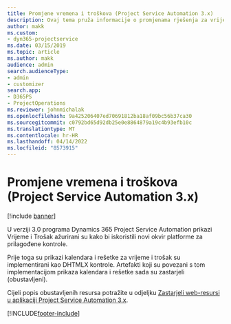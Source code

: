 ```yaml
---
title: Promjene vremena i troškova (Project Service Automation 3.x)
description: Ovaj tema pruža informacije o promjenama rješenja za vrijeme i trošak.
author: makk
ms.custom:
- dyn365-projectservice
ms.date: 03/15/2019
ms.topic: article
ms.author: makk
audience: admin
search.audienceType:
- admin
- customizer
search.app:
- D365PS
- ProjectOperations
ms.reviewer: johnmichalak
ms.openlocfilehash: 9a425206407ed70691812ba18af09bc56b37ca30
ms.sourcegitcommit: c0792bd65d92db25e0e8864879a19c4b93efb10c
ms.translationtype: MT
ms.contentlocale: hr-HR
ms.lasthandoff: 04/14/2022
ms.locfileid: "8573915"
---
```

# <a name="time-and-expense-changes-project-service-automation-3x"></a>Promjene vremena i troškova (Project Service Automation 3.x)

[!include [banner](../../includes/psa-now-project-operations.md)]

U verziji 3.0 programa Dynamics 365 Project Service Automation prikazi Vrijeme i Trošak ažurirani su kako bi iskoristili novi okvir platforme za prilagođene kontrole.

Prije toga su prikazi kalendara i rešetke za vrijeme i trošak su implementirani kao DHTMLX kontrole. Artefakti koji su povezani s tom implementacijom prikaza kalendara i rešetke sada su zastarjeli (obustavljeni).

Cijeli popis obustavljenih resursa potražite u odjeljku [Zastarjeli web-resursi u aplikaciji Project Service Automation 3.x](web-resources-deprecated-v3.x.md).


[!INCLUDE[footer-include](../../includes/footer-banner.md)]

